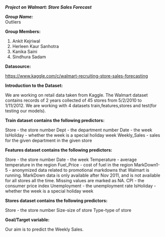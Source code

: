 ***Project on Walmart: Store Sales Forecast***</br>

***Group Name:***</br>
   Outliers</br>
   
**Group Members:**
1. Ankit Kejriwal
2. Herleen Kaur Sanhotra
3. Kanika Saini
4. Sindhura Sadam

**Datasource:**

https://www.kaggle.com/c/walmart-recruiting-store-sales-forecasting

**Introduction to the Dataset:**

We are working on retail data taken from Kaggle. The Walmart dataset contains records of 2 years collected of 45 stores from 5/2/2010 to 1/11/2012. We are working with 4 datasets train,features,stores and test(for testing our models). 

**Train dataset contains the following predictors:**

Store - the store number
Dept - the department number
Date - the week
IsHoliday - whether the week is a special holiday week
Weekly_Sales -  sales for the given department in the given store

**Features dataset contains the following predictors:**

Store - the store number
Date - the week
Temperature - average temperature in the region
Fuel_Price - cost of fuel in the region
MarkDown1-5 - anonymized data related to promotional markdowns that Walmart is running. MarkDown data is only available after Nov 2011, and is not available for all stores all the time. Missing values are marked as NA.
CPI - the consumer price index
Unemployment - the unemployment rate
IsHoliday - whether the week is a special holiday week

**Stores dataset contains the following predictors:**

Store - the store number
Size-size of store
Type-type of store

**Goal/Target variable:**

Our aim is to predict the Weekly Sales. 












